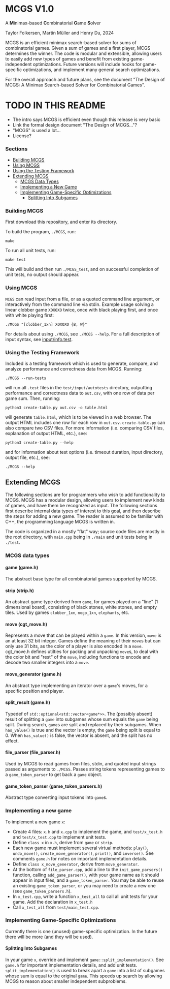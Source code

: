 # MCGS V1.0

A **M**inimax-based **C**ombinatorial **G**ame **S**olver

Taylor Folkersen, Martin Müller and Henry Du, 2024

MCGS is an efficient minimax search-based solver for sums of combinatorial games. Given a sum of games and a first player, MCGS determines the winner. The code is modular and extensible, allowing users to easily add new types of games and benefit from existing game-independent optimizations. Future versions will include hooks for game-specific optimizations, and implement many general search optimizations.

For the overall approach and future plans, see the document "The Design of MCGS: A Minimax Search-based Solver for Combinatorial Games".

# TODO IN THIS README
- The intro says MCGS is efficient even though this release is very basic
- Link the formal design document "The Design of MCGS..."?
- "MCGS" is used a lot...
- License?

### Sections
- [Building MCGS](#building-mcgs)
- [Using MCGS](#using-mcgs)
- [Using the Testing Framework](#using-the-testing-framework)
- [Extending MCGS](#extending-mcgs)
  - [MCGS Data Types](#mcgs-data-types)
  - [Implementing a New Game](#implementing-a-new-game)
  - [Implementing Game-Specific Optimizations](#implementing-game-specific-optimizations)
    - [Splitting Into Subgames](#splitting-into-subgames)


### Building MCGS
First download this repository, and enter its directory.

To build the program, `./MCGS`, run:
```
make
```

To run all unit tests, run:
```
make test
```
This will build and then run `./MCGS_test`, and on successful completion of unit tests, no output should appear.

### Using MCGS
`MCGS` can read input from a file, or as a quoted command line argument, or interactively from the command line via stdin. Example usage solving a linear clobber game `XOXOXO` twice, once with black playing first, and once with white playing first: 
```
./MCGS "[clobber_1xn] XOXOXO {B, W}"
```

For details about using `./MCGS`, see `./MCGS --help`. For a full description of input syntax, see [input/info.test](input/info.test).

### Using the Testing Framework
Included is a testing framework which is used to generate, compare, and analyze performance and correctness data from MCGS. Running:
```
./MCGS --run-tests
```
will run all `.test` files in the `test/input/autotests` directory, outputting performance and correctness data to `out.csv`, with one row of data per game sum. Then, running:
```
python3 create-table.py out.csv -o table.html
```
will generate `table.html`, which is to be viewed in a web browser. The output HTML includes one row for each row in `out.csv`. `create-table.py` can also compare two CSV files. For more information (i.e. comparing CSV files, explanation of output HTML, etc.), see:
```
python3 create-table.py --help
```
and for information about test options (i.e. timeout duration, input directory, output file, etc.), see:
```
./MCGS --help
```

## Extending MCGS
The following sections are for programmers who wish to add functionality to MCGS. MCGS has a modular design, allowing users to implement new kinds of games, and have them be recognized as input. The following sections first describe internal data types of interest to this goal, and then describe the steps for adding a new game. The reader is assumed to be familiar with C++, the programming language MCGS is written in.

The code is organized in a mostly "flat" way; source code files are mostly in the root directory, with `main.cpp` being in `./main` and unit tests being in `./test`.

### MCGS data types
#### game (game.h)
The abstract base type for all combinatorial games supported by MCGS.

#### strip (strip.h)
An abstract game type derived from `game`, for games played on a "line" (1 dimensional board), consisting of black stones, white stones, and empty tiles. Used by games `clobber_1xn`, `nogo_1xn`, `elephants`, etc. 

#### move (cgt_move.h)
Represents a move that can be played within a `game`. In this version, `move` is an at least 32 bit integer. Games define the meaning of their `move`s but can only use 31 bits, as the color of a player is also encoded in a `move`. cgt_move.h defines utilties for packing and unpacking `move`s, to deal with the color bit and "rest" of the `move`, including functions to encode and decode two smaller integers into a `move`.

#### move_generator (game.h)
An abstract type implementing an iterator over a `game`'s moves, for a specific position and player.

#### split_result (game.h)
Typedef of `std::optional<std::vector<game*>>`. The (possibly absent) result of splitting a `game` into subgames whose sum equals the `game` being split. During search, `game`s are split and replaced by their subgames. When `has_value()` is true and the vector is empty, the `game` being split is equal to 0. When `has_value()` is false, the vector is absent, and the split has no effect.

#### file_parser (file_parser.h)
Used by MCGS to read games from files, stdin, and quoted input strings passed as arguments to `./MCGS`. Passes string tokens representing games to a ```game_token_parser``` to get back a ```game``` object.

#### game_token_parser (game_token_parsers.h)
Abstract type converting input tokens into `game`s.

### Implementing a new game
To implement a new game `x`:
- Create 4 files: `x.h` and `x.cpp` to implement the game, and `test/x_test.h` and `test/x_test.cpp` to implement unit tests.
- Define `class x` in `x.h`, derive from `game` or `strip`.
- Each new game must implement several virtual methods: `play()`, `undo_move()`, `create_move_generator()`, `print()`, and `inverse()`. See comments `game.h` for notes on important implementation details.
- Define `class x_move_generator`, derive from `move_generator`.
- At the bottom of `file_parser.cpp`, add a line to the `init_game_parsers()` function, calling `add_game_parser()`, with your game name as it should appear in input files, and a `game_token_parser`. You may be able to reuse an existing `game_token_parser`, or you may need to create a new one (see `game_token_parsers.h`).
- In `x_test.cpp`, write a function `x_test_all` to call all unit tests for your game. Add the declaration in `x_test.h` 
- Call `x_test_all` from `test/main_test.cpp`.

### Implementing Game-Specific Optimizations
Currently there is one (unused) game-specific optimization. In the future there will be more (and they will be used).

#### Splitting Into Subgames
In your game `x`, override and implement `game::split_implementation()`. See `game.h` for important implementation details, and add unit tests.
`split_implementation()` is used to break apart a `game` into a list of subgames whose sum is equal to the original `game`. This speeds up search by allowing MCGS to reason about smaller independent subproblems.
